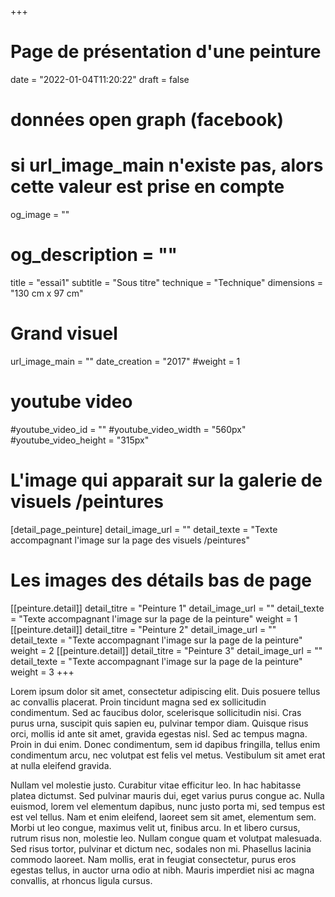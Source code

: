+++
# Page de présentation d'une peinture
date = "2022-01-04T11:20:22"
draft = false
# données open graph (facebook)
# si url_image_main n'existe pas, alors cette valeur est prise en compte
og_image = ""
# og_description = "" 
title = "essai1"
subtitle = "Sous titre"
technique = "Technique"
dimensions = "130 cm x 97 cm"
# Grand visuel
url_image_main = ""
date_creation = "2017"
#weight = 1
# youtube video
#youtube_video_id = ""
#youtube_video_width = "560px"
#youtube_video_height = "315px"
# L'image qui apparait sur la galerie de visuels /peintures
[detail_page_peinture]
detail_image_url = ""
detail_texte = "Texte accompagnant l'image sur la page des visuels /peintures"
# Les images des détails bas de page
[[peinture.detail]]
detail_titre = "Peinture 1"
detail_image_url = ""
detail_texte = "Texte accompagnant l'image sur la page de la peinture"
weight = 1
[[peinture.detail]]
detail_titre = "Peinture 2"
detail_image_url = ""
detail_texte = "Texte accompagnant l'image sur la page de la peinture"
weight = 2
[[peinture.detail]]
detail_titre = "Peinture 3"
detail_image_url = ""
detail_texte = "Texte accompagnant l'image sur la page de la peinture"
weight = 3
+++

Lorem ipsum dolor sit amet, consectetur adipiscing elit. Duis posuere tellus ac convallis placerat. Proin tincidunt magna sed ex sollicitudin condimentum. Sed ac faucibus dolor, scelerisque sollicitudin nisi. Cras purus urna, suscipit quis sapien eu, pulvinar tempor diam. Quisque risus orci, mollis id ante sit amet, gravida egestas nisl. Sed ac tempus magna. Proin in dui enim. Donec condimentum, sem id dapibus fringilla, tellus enim condimentum arcu, nec volutpat est felis vel metus. Vestibulum sit amet erat at nulla eleifend gravida.

Nullam vel molestie justo. Curabitur vitae efficitur leo. In hac habitasse platea dictumst. Sed pulvinar mauris dui, eget varius purus congue ac. Nulla euismod, lorem vel elementum dapibus, nunc justo porta mi, sed tempus est est vel tellus. Nam et enim eleifend, laoreet sem sit amet, elementum sem. Morbi ut leo congue, maximus velit ut, finibus arcu. In et libero cursus, rutrum risus non, molestie leo. Nullam congue quam et volutpat malesuada. Sed risus tortor, pulvinar et dictum nec, sodales non mi. Phasellus lacinia commodo laoreet. Nam mollis, erat in feugiat consectetur, purus eros egestas tellus, in auctor urna odio at nibh. Mauris imperdiet nisi ac magna convallis, at rhoncus ligula cursus.

